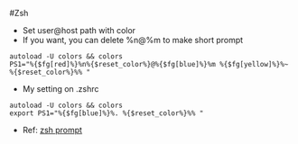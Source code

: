 #Zsh
* Set user@host path with color
* If you want, you can delete %n@%m to make short prompt
```
autoload -U colors && colors
PS1="%{$fg[red]%}%n%{$reset_color%}@%{$fg[blue]%}%m %{$fg[yellow]%}%~ %{$reset_color%}%% "
```
* My setting on .zshrc
```
autoload -U colors && colors
export PS1="%{$fg[blue]%}%. %{$reset_color%}%% "
```
* Ref: [zsh prompt](http://www.nparikh.org/unix/prompt.php)
